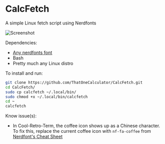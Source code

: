 # CalcFetch
 A simple Linux fetch script using Nerdfonts

![Screenshot](https://cdn.discordapp.com/attachments/671117418189422594/751940350314283048/unknown.png)

Dependencies:

- [Any nerdfonts font](https://www.nerdfonts.com/font-downloads)
- Bash
- Pretty much any Linux distro

To install and run:

```sh
git clone https://github.com/ThatOneCalculator/CalcFetch.git
cd CalcFetch/
sudo cp calcfetch ~/.local/bin/
sudo chmod +x ~/.local/bin/calcfetch 
cd ~
calcfetch
```

Know issue(s):

- In Cool-Retro-Term, the coffee icon shows up as a Chinese character. To fix this, replace the current coffee icon with `nf-fa-coffee` from [Nerdfont's Cheat Sheet](https://www.nerdfonts.com/cheat-sheet)
